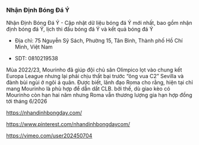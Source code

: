 ### Nhận Định Bóng Đá Ý 

Nhận Định Bóng Đá Ý - Cập nhật dữ liệu bóng đá Ý mới nhất, bao gồm nhận định bóng đá Ý, lịch thi đấu bóng đá Ý và kết quả bóng đá Ý

- Địa chỉ: 75 Nguyễn Sỹ Sách, Phường 15, Tân Bình, Thành phố Hồ Chí Minh, Việt Nam

- SDT: 0810219538

Mùa 2022/23, Mourinho đã giúp đội chủ sân Olimpico lọt vào chung kết Europa League nhưng lại phải chịu thất bại trước “ông vua C2” Sevilla và đành bùi ngùi ở ngôi á quân. Được biết, lãnh đạo Roma cho rằng, hiện tại chỉ mang Mourinho là phù hợp để dẫn dắt CLB. bởi thế, dù giao kèo có Mourinho còn hạn hai năm nhưng Roma vẫn thương lượng gia hạn hợp đồng tới tháng 6/2026

https://nhandinhbongday.com/

https://www.pinterest.com/nhandinhbongdaycom/

https://vimeo.com/user202450704

